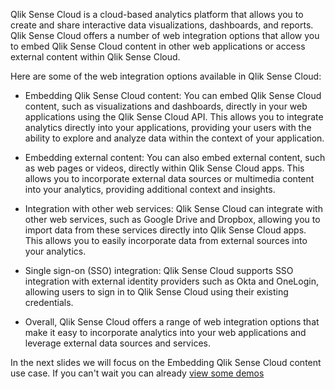 Qlik Sense Cloud is a cloud-based analytics platform that allows you to create and share interactive data visualizations, dashboards, and reports. Qlik Sense Cloud offers a number of web integration options that allow you to embed Qlik Sense Cloud content in other web applications or access external content within Qlik Sense Cloud.

Here are some of the web integration options available in Qlik Sense Cloud:

- Embedding Qlik Sense Cloud content: You can embed Qlik Sense Cloud content, such as visualizations and dashboards, directly in your web applications using the Qlik Sense Cloud API. This allows you to integrate analytics directly into your applications, providing your users with the ability to explore and analyze data within the context of your application.

- Embedding external content: You can also embed external content, such as web pages or videos, directly within Qlik Sense Cloud apps. This allows you to incorporate external data sources or multimedia content into your analytics, providing additional context and insights.

- Integration with other web services: Qlik Sense Cloud can integrate with other web services, such as Google Drive and Dropbox, allowing you to import data from these services directly into Qlik Sense Cloud apps. This allows you to easily incorporate data from external sources into your analytics.

- Single sign-on (SSO) integration: Qlik Sense Cloud supports SSO integration with external identity providers such as Okta and OneLogin, allowing users to sign in to Qlik Sense Cloud using their existing credentials.

- Overall, Qlik Sense Cloud offers a range of web integration options that make it easy to incorporate analytics into your web applications and leverage external data sources and services.

In the next slides we will focus on the Embedding Qlik Sense Cloud content use case. If you can't wait you can already [view some demos](https://demos.qlik.com/qliksense) 
